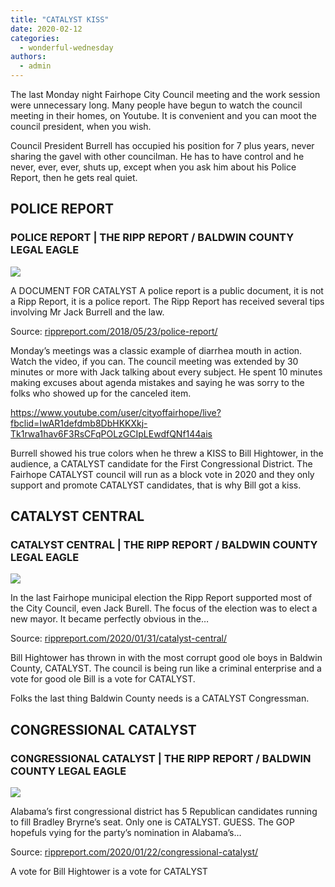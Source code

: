 ```yaml
---
title: "CATALYST KISS"
date: 2020-02-12
categories: 
  - wonderful-wednesday
authors: 
  - admin
---
```


The last Monday night Fairhope City Council meeting and the work session were unnecessary long. Many people have begun to watch the council meeting in their homes, on Youtube. It is convenient and you can moot the council president, when you wish.

Council President Burrell has occupied his position for 7 plus years, never sharing the gavel with other councilman. He has to have control and he never, ever, ever, shuts up, except when you ask him about his Police Report, then he gets real quiet.

## POLICE REPORT

### POLICE REPORT | THE RIPP REPORT / BALDWIN COUNTY LEGAL EAGLE

![](https://cdn.rippreport.com/wp-content/uploads/2018/05/police.jpg)

A DOCUMENT FOR CATALYST A police report is a public document, it is not a Ripp Report, it is a police report. The Ripp Report has received several tips involving Mr Jack Burrell and the law.

Source: [rippreport.com/2018/05/23/police-report/](https://rippreport.com/police-report/)

Monday’s meetings was a classic example of diarrhea mouth in action. Watch the video, if you can. The council meeting was extended by 30 minutes or more with Jack talking about every subject. He spent 10 minutes making excuses about agenda mistakes and saying he was sorry to the folks who showed up for the canceled item.

https://www.youtube.com/user/cityoffairhope/live?fbclid=IwAR1defdmb8DbHKKXkj-Tk1rwa1hav6F3RsCFqPOLzGCIpLEwdfQNf144ais

Burrell showed his true colors when he threw a KISS to Bill Hightower, in the audience, a CATALYST candidate for the First Congressional District. The Fairhope CATALYST council will run as a block vote in 2020 and they only support and promote CATALYST candidates, that is why Bill got a kiss.

## CATALYST CENTRAL

### CATALYST CENTRAL | THE RIPP REPORT / BALDWIN COUNTY LEGAL EAGLE

![](https://cdn.rippreport.com/wp-content/uploads/2018/05/cross-out.jpg)

In the last Fairhope municipal election the Ripp Report supported most of the City Council, even Jack Burell. The focus of the election was to elect a new mayor. It became perfectly obvious in the…

Source: [rippreport.com/2020/01/31/catalyst-central/](https://rippreport.com/catalyst-central/)

Bill Hightower has thrown in with the most corrupt good ole boys in Baldwin County, CATALYST. The council is being run like a criminal enterprise and a vote for good ole Bill is a vote for CATALYST.

Folks the last thing Baldwin County needs is a CATALYST Congressman.

## CONGRESSIONAL CATALYST

### CONGRESSIONAL CATALYST | THE RIPP REPORT / BALDWIN COUNTY LEGAL EAGLE

![](https://cdn.rippreport.com/wp-content/uploads/2020/01/bill-hightower.jpg)

Alabama’s first congressional district has 5 Republican candidates running to fill Bradley Bryrne’s seat. Only one is CATALYST. GUESS. The GOP hopefuls vying for the party’s nomination in Alabama’s…

Source: [rippreport.com/2020/01/22/congressional-catalyst/](https://rippreport.com/congressional-catalyst/)

A vote for Bill Hightower is a vote for CATALYST

